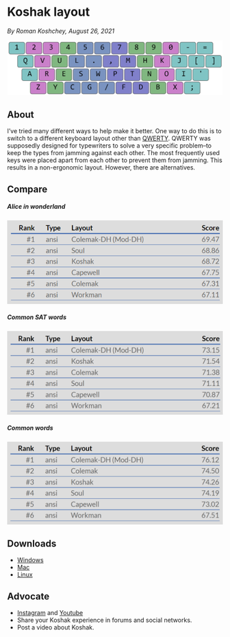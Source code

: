 # Koshak layout

*By Roman Koshchey, August 26, 2021*

![Layout image](img/layout.png)

## About
I’ve tried many different ways to help make it better. One way to do this is to switch to a different keyboard layout other than [QWERTY](http://en.wikipedia.org/wiki/QWERTY). QWERTY was supposedly designed for typewriters to solve a very specific problem–to keep the types from jamming against each other. The most frequently used keys were placed apart from each other to prevent them from jamming. This results in a non-ergonomic layout. However, there are alternatives.

## Compare
##### Alice in wonderland
![Alice in wonderland](img/alice-in-wonderland.png)

##### Common SAT words
![Common SAT words](img/common-SAT-words.png)

##### Common words
![Common words](img/common-words.png)

## Downloads
- [Windows](download/koshak-windows.zip)
- [Mac](download/koshak-mac.zip)
- [Linux](download/koshak-linux.zip)


## Advocate
* [Instagram](https://www.instagram.com/koshcher_sw/) and [Youtube](https://www.youtube.com/channel/UC76gVI16vbdC1Bwa87bECyw)
* Share your Koshak experience in forums and social networks.
* Post a video about Koshak.
